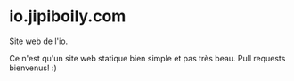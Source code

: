 # io.jipiboily.com

Site web de l'io.

Ce n'est qu'un site web statique bien simple et pas très beau. Pull requests bienvenus! :)